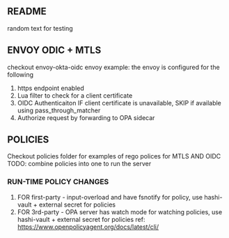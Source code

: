 ## README

random text for testing

## ENVOY ODIC + MTLS

checkout envoy-okta-oidc envoy example:
the envoy is configured for the following

1. https endpoint enabled
2. Lua filter to check for a client certificate
3. OIDC Authenticaiton IF client certificate is unavailable, SKIP if available using pass_through_matcher
4. Authorize request by forwarding to OPA sidecar

## POLICIES

Checkout policies folder for examples of rego polices for MTLS AND OIDC
TODO: combine policies into one to run the server

### RUN-TIME POLICY CHANGES

1. FOR first-party - input-overload and have fsnotify for policy, use hashi-vault + external secret for policies
2. FOR 3rd-party - OPA server has watch mode for watching policies, use hashi-vault + external secret for policies ref: https://www.openpolicyagent.org/docs/latest/cli/
